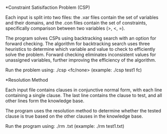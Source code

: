 *Constraint Satisifaction Problem (CSP)

Each input is split into two files: the .var files contain the set of variables and their domains, and the .con files contain the set of constraints, specifically comparison between two variables (>, <, =).

The program solves CSPs using backtracking search with an option for forward checking. The algorithm for backtracking search uses three heuristics to determine which variable and value to check to efficiently solve the problem. Forward checking eliminates inconsistent values for unassigned variables, further improving the efficiency of the algorithm. 

Run the problem using: ./csp <filename> <fc/none> (example: ./csp test1 fc)

*Resolution Method

Each input file contains clauses in conjunctive normal form, with each line containing a single clause. The last line contains the clause to test, and all other lines form the knowledge base.

The program uses the resolution method to determine whether the tested clause is true based on the other clauses in the knowledge base.

Run the program using: ./rm <filename>.txt (example: ./rm test1.txt)